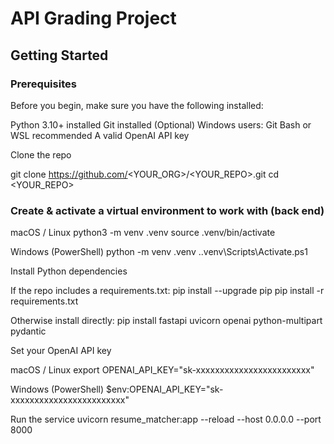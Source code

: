 # API Grading Project
## Getting Started

### Prerequisites 
Before you begin, make sure you have the following installed:

Python 3.10+ installed
Git installed
(Optional) Windows users: Git Bash or WSL recommended
A valid OpenAI API key

Clone the repo

git clone https://github.com/<YOUR_ORG>/<YOUR_REPO>.git
cd <YOUR_REPO>

### Create & activate a virtual environment to work with (back end)

macOS / Linux
python3 -m venv .venv
source .venv/bin/activate

Windows (PowerShell)
python -m venv .venv
.\.venv\Scripts\Activate.ps1

Install Python dependencies

If the repo includes a requirements.txt:
pip install --upgrade pip
pip install -r requirements.txt

Otherwise install directly:
pip install fastapi uvicorn openai python-multipart pydantic

Set your OpenAI API key

macOS / Linux
export OPENAI_API_KEY="sk-xxxxxxxxxxxxxxxxxxxxxxxx"

Windows (PowerShell)
$env:OPENAI_API_KEY="sk-xxxxxxxxxxxxxxxxxxxxxxxx"

Run the service
uvicorn resume_matcher:app --reload --host 0.0.0.0 --port 8000
